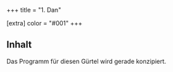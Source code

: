 +++
title = "1. Dan"

[extra]
color = "#001"
+++

## Inhalt

Das Programm für diesen Gürtel wird gerade konzipiert.
